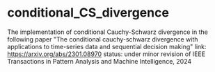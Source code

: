 # conditional_CS_divergence

The implementation of conditional Cauchy-Schwarz divergence in the following paper
"The conditional cauchy-schwarz divergence with applications to time-series data and sequential decision making"
link: https://arxiv.org/abs/2301.08970
status: under minor revision of IEEE Transactions in Pattern Analysis and Machine Intelligence, 2024
